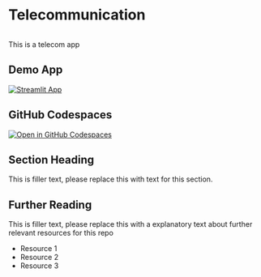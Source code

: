 # Telecommunication
```

```
This is a telecom app
## Demo App

[![Streamlit App](https://static.streamlit.io/badges/streamlit_badge_black_white.svg)](https://telecom-app.streamlit.app/)

## GitHub Codespaces

[![Open in GitHub Codespaces](https://github.com/codespaces/badge.svg)](https://codespaces.new/streamlit/app-starter-kit?quickstart=1)

## Section Heading

This is filler text, please replace this with text for this section.

## Further Reading

This is filler text, please replace this with a explanatory text about further relevant resources for this repo
- Resource 1
- Resource 2
- Resource 3
